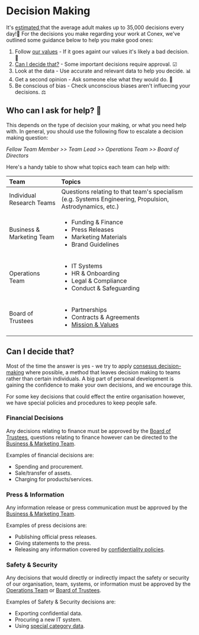 # Decision Making

It's [estimated ](https://go.roberts.edu/leadingedge/the-great-choices-of-strategic-leaders)that the average adult makes up to 35,000 decisions every day!🤯 For the decisions you make regarding your work at Conex, we've outlined some guidance below to help you make good ones:

1.  Follow [our values](../organisation/mission-and-values.md) - If it goes againt our values it's likely a bad decision. 🙈 
2.  [Can I decide that?](decision-making.md#can-i-decide-that) - Some important decisions require approval. ☑ 
3.  Look at the data - Use accurate and relevant data to help you decide. 📊 
4.  Get a second opinion - Ask someone else what they would do. 🙋 
5.  Be conscious of bias - Check unconscious biases aren't influecing your decisions. ⚖ 

## Who can I ask for help? 🤔 

This depends on the type of decision your making, or what you need help with. In general, you should use the following flow to escalate a decision making question:

_Fellow Team Member &gt;&gt; Team Lead &gt;&gt; Operations Team &gt;&gt; Board of Directors_

Here's a handy table to show what topics each team can help with:

<table>
  <thead>
    <tr>
      <th style="text-align:left">Team</th>
      <th style="text-align:left">Topics</th>
    </tr>
  </thead>
  <tbody>
    <tr>
      <td style="text-align:left">Individual Research Teams</td>
      <td style="text-align:left">Questions relating to that team&apos;s specialism (e.g. Systems Engineering,
        Propulsion, Astrodynamics, etc.)</td>
    </tr>
    <tr>
      <td style="text-align:left">Business &amp; Marketing Team</td>
      <td style="text-align:left">
        <ul>
          <li>Funding &amp; Finance</li>
          <li>Press Releases</li>
          <li>Marketing Materials</li>
          <li>Brand Guidelines</li>
        </ul>
      </td>
    </tr>
    <tr>
      <td style="text-align:left">Operations Team</td>
      <td style="text-align:left">
        <ul>
          <li>IT Systems</li>
          <li>HR &amp; Onboarding</li>
          <li>Legal &amp; Compliance</li>
          <li>Conduct &amp; Safeguarding</li>
        </ul>
      </td>
    </tr>
    <tr>
      <td style="text-align:left">Board of Trustees</td>
      <td style="text-align:left">
        <ul>
          <li>Partnerships</li>
          <li>Contracts &amp; Agreements</li>
          <li><a href="../organisation/mission-and-values.md">Mission &amp; Values</a>
          </li>
        </ul>
      </td>
    </tr>
  </tbody>
</table>

## Can I decide that?

Most of the time the answer is yes - we try to apply [consesus decision-making](https://www.seedsforchange.org.uk/consensus) where possible, a method that leaves decision making to teams rather than certain individuals. A big part of personal development is gaining the confidence to make your own decisions, and we encourage this.

For some key decisions that could effect the entire organisation however, we have special policies and procedures to keep people safe.

### Financial Decisions

Any decisions relating to finance must be approved by the [Board of Trustees](../organisation/board-of-trustees/), questions relating to finance however can be directed to the [Business & Marketing Team](../organisation/business-and-marketing-team/).

Examples of financial decisions are:

* Spending and procurement.
* Sale/transfer of assets.
* Charging for products/services.

### Press & Information

Any information release or press communication must be approved by the [Business & Marketing Team](../organisation/business-and-marketing-team/).

Examples of press decisions are:

* Publishing official press releases.
* Giving statements to the press.
* Releasing any information covered by [confidentiality policies](../policy/policy-list/data-protection/confidentiality.md).

### Safety & Security

Any decisions that would directly or indirectly impact the safety or security of our organisation, team, systems, or information must be approved by the [Operations Team](../organisation/operations-team/) or [Board of Trustees](../organisation/board-of-trustees/).

Examples of Safety & Security decisions are:

* Exporting confidential data.
* Procuring a new IT system.
* Using [special category data](https://ico.org.uk/for-organisations/guide-to-data-protection/guide-to-the-general-data-protection-regulation-gdpr/lawful-basis-for-processing/special-category-data/).




